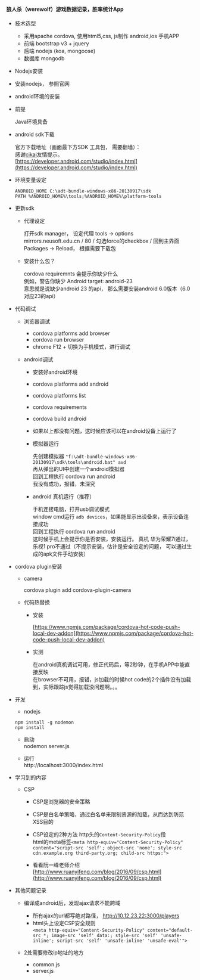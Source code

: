 #### 狼人杀（werewolf）游戏数据记录，胜率统计App

* 技术选型

    * 采用apache cordova, 使用html5,css, js制作 android,ios 手机APP
    * 前端 bootstrap v3 + jquery
    * 后端 nodejs (koa, mongoose)
    * 数据库 mongodb

* Nodejs安装

 * 安装nodejs， 参照官网

* android环境的安装

 * 前提

    Java环境具备

 * android sdk下载

    官方下载地址（画面最下方SDK 工具包， 需要翻墙）：  
    感谢[cikai](https://github.com/cikai)友情提示。  
    [https://developer.android.com/studio/index.html](https://developer.android.com/studio/index.html)

 * 环境变量设定

    ```
    ANDROID_HOME C:\adt-bundle-windows-x86-20130917\sdk
    PATH %ANDROID_HOME%\tools;%ANDROID_HOME%\platform-tools
    ```

 * 更新sdk

    * 代理设定

        打开sdk manager， 设定代理 tools -> options   
        mirrors.neusoft.edu.cn / 80 / 勾选force的checkbox / 回到主界面  
        Packages -> Reload， 根据需要下载包 
  
    * 安装什么包？

        cordova requiremnts 会提示你缺少什么  
        例如，警告你缺少 Android target: android-23  
        意思就是说缺少android 23 的api， 那么需要安装android 6.0版本（6.0对应23的api）

* 代码调试

    * 浏览器调试

        * cordova platforms add browser
        * cordova run browser
        * chrome F12 + 切换为手机模式，进行调试

    * android调试

        * 安装好android环境
        * cordova platforms add android
        * cordova platforms list
        * cordova requirements
        * cordova build android
        * 如果以上都没有问题，这时候应该可以在android设备上运行了
        * 模拟器运行

            先创建模拟器 `"f:\adt-bundle-windows-x86-20130917\sdk\tools\android.bat" avd`  
            再从弹出的UI中创建一个android模拟器  
            回到工程执行 cordova run android  
            我没有成功，报错，未深究

        * android 真机运行（推荐）

            手机连接电脑，打开usb调试模式  
            window cmd运行 `adb devices`，如果能显示出设备来，表示设备连接成功  
            回到工程执行 cordova run android  
            这时候手机上会提示你是否安装，安装运行。 
            真机 华为荣耀7i通过，   
            乐视1 pro不通过（不提示安装，估计是安全设定的问题， 可以通过生成的apk文件手动安装）


* cordova plugin安装

    * camera  
 
        cordova plugin add cordova-plugin-camera

    * 代码热替换  
 
        * 安装  

            [https://www.npmjs.com/package/cordova-hot-code-push-local-dev-addon](https://www.npmjs.com/package/cordova-hot-code-push-local-dev-addon)

        * 实测  

           在android真机调试可用，修正代码后，等2秒钟，在手机APP中能直接反映  
           在browser不可用，报错，js加载的时候hot code的2个插件没有加载到，实际跟踪js觉得加载没问题啊。。。

* 开发

    * nodejs
    ```
    npm install -g nodemon
    npm install
    ```

    * 启动  
    nodemon server.js

    * 运行  
    http://localhost:3000/index.html

* 学习到的内容

    * CSP   
    
        * CSP是浏览器的安全策略

        * CSP是白名单策略，通过白名单来限制资源的加载，从而达到防范XSS目的

        * CSP设定的2种方法
        http头的`Content-Security-Policy`段  
        html的meta标签`<meta http-equiv="Content-Security-Policy" content="script-src 'self'; object-src 'none'; style-src cdn.example.org third-party.org; child-src https:">`

        * 看看阮一峰老师介绍 [http://www.ruanyifeng.com/blog/2016/09/csp.html](http://www.ruanyifeng.com/blog/2016/09/csp.html)

* 其他问题记录

    * 编译成android后，发现ajax请求不能跨域

        * 所有ajax的url都写绝对路径， http://10.12.23.22:3000/players
        * html头上设定CSP安全规则  
        `<meta http-equiv="Content-Security-Policy" content="default-src *; image-src 'self' data:; style-src 'self' 'unsafe-inline'; script-src 'self' 'unsafe-inline' 'unsafe-eval'">`

    * 2处需要修改ip地址的地方

        * common.js
        * server.js


